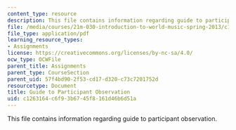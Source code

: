 ```yaml
---
content_type: resource
description: This file contains information regarding guide to participant observation.
file: /media/courses/21m-030-introduction-to-world-music-spring-2013/c1263164c6f93b6745f8161d46b6d51a_MIT21M_030S13_paper2Partob.pdf
file_type: application/pdf
learning_resource_types:
- Assignments
license: https://creativecommons.org/licenses/by-nc-sa/4.0/
ocw_type: OCWFile
parent_title: Assignments
parent_type: CourseSection
parent_uid: 57f4bd90-2f53-cd17-d320-c73c7201752d
resourcetype: Document
title: Guide to Participant Observation
uid: c1263164-c6f9-3b67-45f8-161d46b6d51a
---
```

This file contains information regarding guide to participant observation.